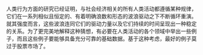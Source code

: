 人类行为方面的研究已经证明，与社会经济相关的所有人类活动都遵循某种规律，它们在一系列相似且恒定的、有着明确浪数和形态的波浪驱动之下不断循环重演。就其强度而言，这些波浪连同它们的驱动力量以及它们持续的时间呈现出一种稳定的关系。为了更完美地解释这种猜想，有必要在人类活动的各个领域中举出一些例子，而且这些例子要能够具备充分可靠的基础数据。基于这种考虑，最好的例子莫过于股票市场了。
